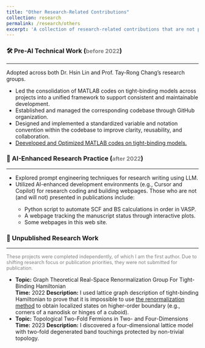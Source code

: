 ```yaml
---
title: "Other Research-Related Contributions"
collection: research
permalink: /research/others
excerpt: 'A collection of research-related contributions that are not part of formal publications, including tooling, coding infrastructure, AI-assisted workflows, and exploratory projects.'
---
```

<h3>🛠️ Pre-AI Technical Work (<span style="color: gray; font-size: 0.9em;">before 2022</span>)</h3>
<hr>
Adopted across both Dr. Hsin Lin and Prof. Tay-Rong Chang’s research groups.
</p>
<ul>
  <li>Led the consolidation of MATLAB codes on tight-binding models across projects into a unified framework to support consistent and maintainable development.</li>
  <li>Established and managed the corresponding codebase through GitHub organization. </li>
  <li>Designed and implemented a standardized variable and notation convention within the codebase to improve clarity, reusability, and collaboration.</li>
  <li><a href="/YiChunHung_Physics/_pages/matlab_codes">Deeveloped and Optimized MATLAB codes on tight-binding models.</a></li>
</ul>

<h3>🤖 AI-Enhanced Research Practice (<span style="color: gray; font-size: 0.9em;">after 2022</span>)</h3>
<hr>
<ul>
  <li>Explored prompt engineering techniques for research writing using LLM.</li>
  <li>Utilized AI-enhanced development environments (e.g., Cursor and Copilot) for research coding and building webpages. Those who are not (and will not) presented in publications include:</li>
    <ul>
      <li>Python script to automate SCF and BS calculations in order in VASP.</li>
      <li>A webpage tracking the manuscript status through interactive plots.</li>
      <li>Some webpages in this web site.</li>
    </ul>
</ul>

<h3>📄 Unpublished Research Work</h3>
<hr>
<p style="color: gray; font-size: 0.9em;">
These projects were completed independently, of which I am the first author. Due to shifting research focus or publication priorities, they were not submitted for publication.
</p>
<ul>
  <li>
    <strong>Topic:</strong> Graph Theoretical Real-Space Renormalization Group For Tight-Binding Hamiltonian<br>
    <strong>Time:</strong> 2022
    <strong>Description:</strong> I used lattice graph description of tight-binding Hamiltonian to prove that it is impossible to use <a href="https://journals.aps.org/prb/abstract/10.1103/PhysRevB.31.5166">the renormalization method</a> to obtain localized states on higher-order boundary (e.g., corners of a nanodisk or hinges of a cuboid).
  </li>
  <li>
    <strong>Topic:</strong> Topological Two-Fold Fermions in Two- and Four-Dimensions<br>
    <strong>Time:</strong> 2023
    <strong>Description:</strong> I discovered a four-dimensional lattice model with two-fold degenerated band touchings protected by non-trivial topology.
  </li>
</ul>